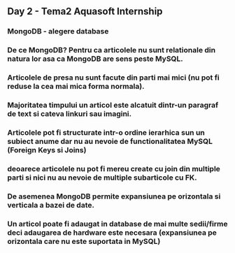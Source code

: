 ## Day 2 - Tema2 Aquasoft Internship
### MongoDB - alegere database
### De ce MongoDB? Pentru ca articolele nu sunt relationale din natura lor asa ca MongoDB are sens peste MySQL.
### Articolele de presa nu sunt facute din parti mai mici (nu pot fi reduse la cea mai mica forma normala).
### Majoritatea timpului un articol este alcatuit dintr-un paragraf de text si cateva linkuri sau imagini.
### Articolele pot fi structurate intr-o ordine ierarhica sun un subiect anume dar nu au nevoie de functionalitatea MySQL (Foreign Keys si Joins)
### deoarece articolele nu pot fi mereu create cu join din multiple parti si nici nu au nevoie de multiple subarticole cu FK.
### De asemenea MongoDB permite expansiunea pe orizontala si verticala a bazei de date.
### Un articol poate fi adaugat in database de mai multe sedii/firme deci adaugarea de hardware este necesara (expansiunea pe orizontala care nu este suportata in MySQL)